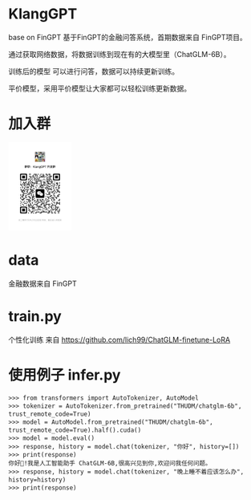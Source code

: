 # KlangGPT
base on FinGPT
基于FinGPT的金融问答系统，首期数据来自 FinGPT项目。

通过获取网络数据，将数据训练到现在有的大模型里（ChatGLM-6B）。

训练后的模型 可以进行问答，数据可以持续更新训练。

平价模型，采用平价模型让大家都可以轻松训练更新数据。

# 加入群
<img src=figs/qrcode.jpeg width=25% />

# data 
金融数据来自 FinGPT

# train.py 
个性化训练
来自 https://github.com/lich99/ChatGLM-finetune-LoRA

# 使用例子 infer.py 

```
>>> from transformers import AutoTokenizer, AutoModel
>>> tokenizer = AutoTokenizer.from_pretrained("THUDM/chatglm-6b", trust_remote_code=True)
>>> model = AutoModel.from_pretrained("THUDM/chatglm-6b", trust_remote_code=True).half().cuda()
>>> model = model.eval()
>>> response, history = model.chat(tokenizer, "你好", history=[])
>>> print(response)
你好👋!我是人工智能助手 ChatGLM-6B,很高兴见到你,欢迎问我任何问题。
>>> response, history = model.chat(tokenizer, "晚上睡不着应该怎么办", history=history)
>>> print(response)
```
 
